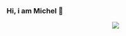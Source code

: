 ### Hi, i am Michel 👋

<div align = "center">
<img src = "[https://ibb.co/fGX6tFt](https://i.ibb.co/7NSMVCV/bannGh.png)">

<!--
**Michel-Rodriguez/Michel-Rodriguez** is a ✨ _special_ ✨ repository because its `README.md` (this file) appears on your GitHub profile.

Here are some ideas to get you started:

- 🔭 I’m currently working on ...
- 🌱 I’m currently learning ...
- 👯 I’m looking to collaborate on ...
- 🤔 I’m looking for help with ...
- 💬 Ask me about ...
- 📫 How to reach me: ...
- 😄 Pronouns: ...
- ⚡ Fun fact: ...
-->
